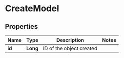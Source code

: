 
# CreateModel

## Properties
Name | Type | Description | Notes
------------ | ------------- | ------------- | -------------
**id** | **Long** | ID of the object created | 



